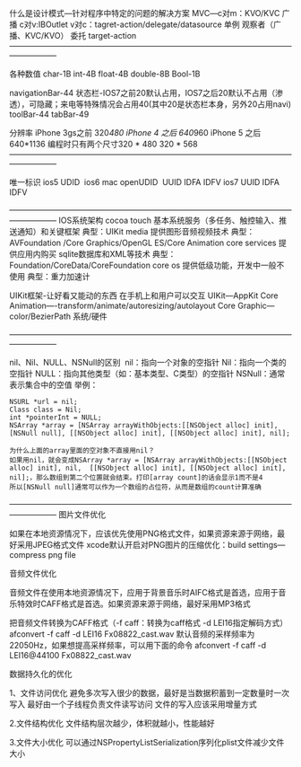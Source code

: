 

什么是设计模式—针对程序中特定的问题的解决方案
MVC—c对m：KVO/KVC 广播  c对v:IBOutlet v对c：tagret-action/delegate/datasource
单例
观察者（广播、KVC/KVO）
委托
target-action
——————————————————————————————————————————


各种数值
char-1B
int-4B
float-4B
double-8B
Bool-1B

navigationBar-44
状态栏-IOS7之前20默认占用，IOS7之后20默认不占用（渗透），可隐藏；来电等特殊情况会占用40(其中20是状态栏本身，另外20占用navi)
toolBar-44
tabBar-49

分辨率
iPhone 3gs之前	320*480
iPhone 4 之后	640*960
iPhone 5 之后	640*1136
编程时只有两个尺寸320 * 480 320 * 568
——————————————————————————————————————————

唯一标识
ios5 UDID 
ios6 mac openUDID  UUID IDFA IDFV
ios7 UUID IDFA IDFV

——————————————————————————————————————————
IOS系统架构
cocoa touch 基本系统服务（多任务、触控输入、推送通知）和关键框架 典型：UIKit
media 提供图形音频视频技术 典型：AVFoundation /Core Graphics/OpenGL ES/Core Animation
core services 提供应用内购买 sqlite数据库和XML等技术 典型：Foundation/CoreData/CoreFoundation
core os 提供低级功能，开发中一般不使用 典型：重力加速计

UIKit框架-让好看又能动的东西 在手机上和用户可以交互
UIKit—AppKit
Core Animation—-transform/animate/autoresizing/autolayout
Core Graphic—color/BezierPath
系统/硬件

——————————————————————————————————————————

 nil、Nil、NULL、NSNull的区别 
 nil：指向一个对象的空指针
 Nil：指向一个类的空指针
 NULL：指向其他类型（如：基本类型、C类型）的空指针
 NSNull：通常表示集合中的空值
 举例：
 ```
 NSURL *url = nil;
 Class class = Nil;
 int *pointerInt = NULL;
 NSArray *array = [NSArray arrayWithObjects:[[NSObject alloc] init], [NSNull null], [[NSObject alloc] init], [[NSObject alloc] init], nil];
 
 为什么上面的array里面的空对象不直接用nil？
 如果用nil，就会变成NSArray *array = [NSArray arrayWithObjects:[[NSObject alloc] init], nil,  [[NSObject alloc] init], [[NSObject alloc] init], nil];，那么数组到第二个位置就会结束。打印[array count]的话会显示1而不是4
 所以[NSNull null]通常可以作为一个数组的占位符，从而是数组的count计算准确
 ```

——————————————————————————————————————————
 图片文件优化


 如果在本地资源情况下，应该优先使用PNG格式文件，如果资源来源于网络，最好采用JPEG格式文件
 xcode默认开启对PNG图片的压缩优化：build settings—compress png file



 音频文件优化

 音频文件在使用本地资源情况下，应用于背景音乐时AIFC格式是首选，应用于音乐特效时CAFF格式是首选。如果资源来源于网络，最好采用MP3格式

 把音频文件转换为CAFF格式（-f caff：转换为caff格式 -d LEI16指定解码方式）
 afconvert -f caff -d LEI16 Fx08822_cast.wav
 默认音频的采样频率为22050Hz，如果想提高采样频率，可以用下面的命令
 afconvert -f caff -d LEI16@44100 Fx08822_cast.wav


 数据持久化的优化


 1、文件访问优化
 避免多次写入很少的数据，最好是当数据积蓄到一定数量时一次写入
 最好由一个子线程负责文件读写访问
 文件的写入应该采用增量方式

 2.文件结构优化
 文件结构层次越少，体积就越小，性能越好

 3.文件大小优化
 可以通过NSPropertyListSerialization序列化plist文件减少文件大小
